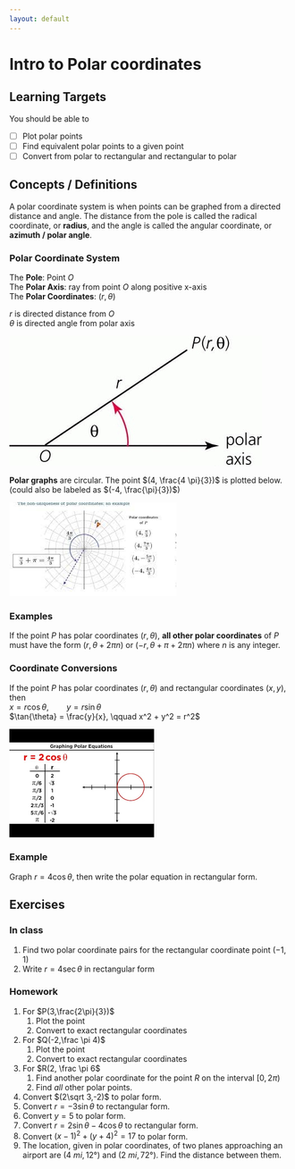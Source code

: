 ```yaml
---
layout: default
---
```


# Intro to Polar coordinates

## Learning Targets

You should be able to
- [ ] Plot polar points
- [ ] Find equivalent polar points to a given point
- [ ] Convert from polar to rectangular and rectangular to polar

## Concepts / Definitions

A polar coordinate system is when points can be graphed from a directed distance and angle. The distance from the pole is called the radical coordinate, or **radius**, and the angle is called the angular coordinate, or **azimuth / polar angle**.

### Polar Coordinate System

The **Pole**: Point $O$<br>
The **Polar Axis**: ray from point $O$ along positive x-axis\
The **Polar Coordinates**: $(r, \theta)$

$r$ is directed distance from $O$<br>
$\theta$ is directed angle from polar axis

![Polar Coordinate System](../assets/precalculus/intro-to-polar-coordinates_1.jpg)

**Polar graphs** are circular. The point $(4, \frac{4 \pi}{3})$ is plotted below. (could also be labeled as $(-4, \frac{\pi}{3})$)

![Polar Graphs](../assets/precalculus/intro-to-polar-coordinates_2.jpg)

### Examples

If the point $P$ has polar coordinates $(r, \theta)$, **all other polar coordinates** of $P$ must have the form $(r, \theta + 2 \pi n)$ or $(-r, \theta + \pi + 2 \pi n)$ where $n$ is any integer.

### Coordinate Conversions

If the point $P$ has polar coordinates $(r, \theta)$ and rectangular coordinates $(x, y)$, then<br>
$x = r\cos{\theta}, \qquad y = r \sin{\theta}$<br>
$\tan{\theta} = \frac{y}{x}, \qquad x^2 + y^2 = r^2$

![Coordinate Conversions](../assets/precalculus/intro-to-polar-coordinates_3.jpg)

### Example
Graph $r=4\cos\theta$, then write the polar equation in rectangular form.

## Exercises

### In class
  1. Find two polar coordinate pairs for the rectangular coordinate point $(-1,1)$
  2. Write $r=4\sec\theta$ in rectangular form

### Homework
  1. For $P(3,\frac{2\pi}{3})$
     1. Plot the point
     2. Convert to exact rectangular coordinates
  2. For $Q(-2,\frac \pi 4)$
     1. Plot the point
     2. Convert to exact rectangular coordinates
  3. For $R(2, \frac \pi 6$
     1. Find another polar coordinate for the point $R$ on the interval $[0,2\pi)$
     2. Find _all_ other polar points.
  4. Convert $(2\sqrt 3,-2)$ to polar form.
  5. Convert $r=-3\sin\theta$ to rectangular form.
  6. Convert $y=5$ to polar form.
  7. Convert $r=2\sin\theta-4\cos\theta$ to rectangular form.
  8. Convert $(x-1)^2+(y+4)^2 = 17$ to polar form.
  9.  The location, given in polar coordinates, of two planes approaching an airport are $(4\ mi,12°)$ and $(2\ mi,72°)$. Find the distance between them.
